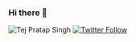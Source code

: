 ### Hi there 👋

![Tej Pratap Singh](https://link.tejpratapsingh.com/api/link/github.png)
[![Twitter Follow](https://link.tejpratapsingh.com/api/link/twitter.follow)](https://twitter.com/_tejpratap)
